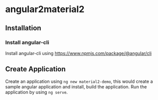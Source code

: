 # angular2material2

## Installation

### Install angular-cli
Install angular-cli using https://www.npmjs.com/package/@angular/cli

## Create Application
Create an application using `ng new material2-demo`, this would create a sample angular application and install, build the application.  Run the application by using `ng serve`.
